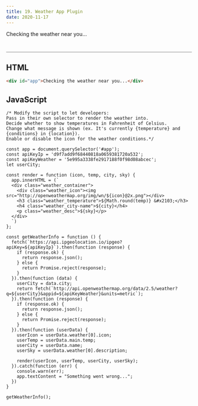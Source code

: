 ```yaml
---
title: 19. Weather App Plugin
date: 2020-11-17
---
```


<div class="output-container">

  <style type="text/css">
    #app {
      margin-top: 10px;
    }

    .weather_container {
      display: flex;
      flex-direction: column;
      align-items: center;
    }

    .weather_icon {
      margin: 0 !important;
      padding: 0 !important;
    }

    .weather_temperature {
      letter-spacing: 1.5px;
      font-size: 3.2em !important;
      margin: 0 !important;
    }

    .weather_city-name {
      font-size: 2.4em !important;
      margin: 10px 0 0 !important;
    }

    .weather_desc {
      text-transform: uppercase;
      color: #8e45ff;
      margin: 10px 0 0 !important;
    }

  </style>

  <div id="app">Checking the weather near you...</div>

  <script>
    // const app = document.querySelector('#app');
    const apiKeyIp = 'd9f7add9f68440818a0659381720a532';
    const apiKeyWeather = '5e995a3338fe2917188f0f98d08abcec';
    let userCity;

    const sanitizeHTML = function (str) {
      return str.replace(/[^\w. ]/gi, function (c) {
        return '&#' + c.charCodeAt(0) + ';';
      });
    }

    const render = function (data) {

      // cons app = document.querySelector(settings.selector);
      // cons degree = document.querySelector(settings.degree);

      app.innerHTML = (`
      <div class="weather_container">
        <div class="weather_icon"><img src="https://openweathermap.org/img/wn/${settings.icon}@2x.png"></div>
        <h3 class="weather_temperature">${Math.round(settings.temp)} &#x2103;</h3>
        <h4 class="weather_city-name">${settings.city}</h4>
        <p class="weather_desc">${settings.conditions}</p>
      </div>
      `)
    };

    const getWeatherInfo = function (options) {

      // Default settings
      const defaults = {
        apiKeyIp: null,
        apiKeyWeather: null,
        selector: '#app',
        converTemp: false,
        orderInfo: '{{temp}} {{city}} {{conditions}}',
        noWeather: 'Unable to get weather data at this time. Sorry!',
        showIcon: true
      };

      // Merge user settings into default
      const settings = Object.assign(defaults, data);

      fetch(`https://api.ipgeolocation.io/ipgeo?apiKey=${apiKeyIp}`).then(function (response) {
        if (response.ok) {
          return response.json();
        } else {
          return Promise.reject(response);
        }
      }).then(function (data) {
        userCity = data.city;
        userDegree = 'metric';
        return fetch(`https://api.openweathermap.org/data/2.5/weather?q=${userCity}&appid=${apiKeyWeather}&units=${userDegree}`);
      }).then(function (response) {
        if (response.ok) {
          return response.json();
        } else {
          return Promise.reject(response);
        }
      }).then(function (userData) {
        // const defaults = {
        //   userIcon: userData.weather[0].icon,
        //   userTemp: userData.main.temp,
        //   userCity: userData.name,
        //   userSky: userData.weather[0].description
        // }
        
        render(userData);
      }).catch(function (err) {
        console.warn(err);
        app.textContent = "Something went wrong...";
      })
    }

    getWeatherInfo();
  </script>

</div>

<div class="html-container" style="border-top: .5px solid grey; margin-top: 40px;">

## HTML

```HTML
<div id="app">Checking the weather near you...</div>
```

</div>
<div class="js-container">

## JavaScript

```JS
/* Modify the script to let developers:
Pass in their own selector to render the weather into.
Decide whether to show temperatures in Fahrenheit of Celsius.
Change what message is shown (ex. It's currently {temperature} and {conditions} in {location}).
Enable or disable the icon for the weather conditions.*/

const app = document.querySelector('#app');
const apiKeyIp = 'd9f7add9f68440818a0659381720a532';
const apiKeyWeather = '5e995a3338fe2917188f0f98d08abcec';
let userCity;

const render = function (icon, temp, city, sky) {
  app.innerHTML = (`
  <div class="weather_container">
    <div class="weather_icon"><img src="http://openweathermap.org/img/wn/${icon}@2x.png"></div>
    <h3 class="weather_temperature">${Math.round(temp)} &#x2103;</h3>
    <h4 class="weather_city-name">${city}</h4>
    <p class="weather_desc">${sky}</p>
  </div>
  `)
};

const getWeatherInfo = function () {
  fetch(`https://api.ipgeolocation.io/ipgeo?apiKey=${apiKeyIp}`).then(function (response) {
    if (response.ok) {
      return response.json();
    } else {
      return Promise.reject(response);
    }
  }).then(function (data) {
    userCity = data.city;
    return fetch(`http://api.openweathermap.org/data/2.5/weather?q=${userCity}&appid=${apiKeyWeather}&units=metric`);
  }).then(function (response) {
    if (response.ok) {
      return response.json();
    } else {
      return Promise.reject(response);
    }
  }).then(function (userData) {
    userIcon = userData.weather[0].icon;
    userTemp = userData.main.temp;
    userCity = userData.name;
    userSky = userData.weather[0].description;

    render(userIcon, userTemp, userCity, userSky);
  }).catch(function (err) {
    console.warn(err);
    app.textContent = "Something went wrong...";
  })
}

getWeatherInfo();
```

</div>
